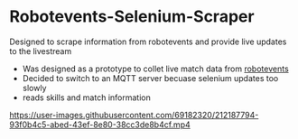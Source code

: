 # Robotevents-Selenium-Scraper
Designed to scrape information from robotevents and provide live updates to the livestream
- Was designed as a prototype to collet live match data from [robotevents](https://www.robotevents.com/robot-competitions/vex-robotics-competition/RE-VRC-22-7814.html#results-)
- Decided to switch to an MQTT server becuase selenium updates too slowly
- reads skills and match information 

https://user-images.githubusercontent.com/69182320/212187794-93f0b4c5-abed-43ef-8e80-38cc3de8b4cf.mp4

